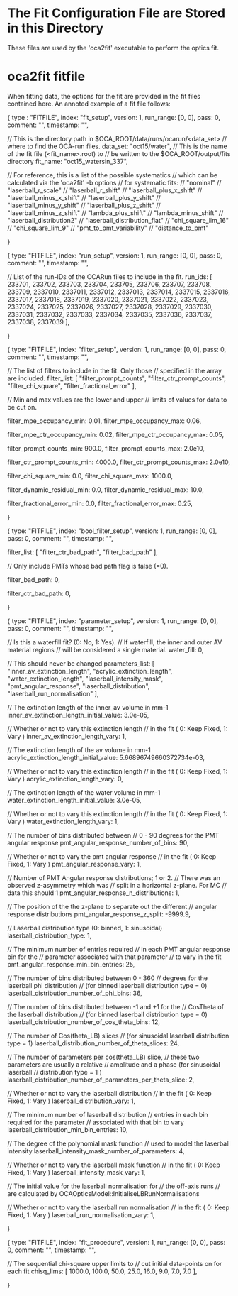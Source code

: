The Fit Configuration File are Stored in this Directory
==========

These files are used by the 'oca2fit' executable to perform the optics fit.

oca2fit fitfile
==========

When fitting data, the options for the fit are provided in the fit files contained here. An annoted example of a fit file follows:

{
type : "FITFILE",
index: "fit_setup",
version: 1,
run_range: [0, 0],
pass: 0,
comment: "",
timestamp: "",

// This is the directory path in $OCA_ROOT/data/runs/ocarun/<data_set>
// where to find the OCA-run files.
data_set: "oct15/water",
// This is the name of the fit file (<fit_name>.root) to 
// be written to the $OCA_ROOT/output/fits directory
fit_name: "oct15_watersin_337",

// For reference, this is a list of the possible systematics
// which can be calculated via the 'oca2fit' -b options
// for systematic fits:
//        "nominal"
//        "laserball_r_scale"
//        "laserball_r_shift"
//        "laserball_plus_x_shift"
//        "laserball_minus_x_shift"
//        "laserball_plus_y_shift"
//        "laserball_minus_y_shift"
//        "laserball_plus_z_shift"
//        "laserball_minus_z_shift"
//        "lambda_plus_shift"
//        "lambda_minus_shift"
//        "laserball_distribution2"
//        "laserball_distribution_flat"
//        "chi_square_lim_16"
//        "chi_square_lim_9"
//        "pmt_to_pmt_variability"
//        "distance_to_pmt"

}


{
type: "FITFILE",
index: "run_setup",
version: 1,
run_range: [0, 0],
pass: 0,
comment: "",
timestamp: "",

// List of the run-IDs of the OCARun files to include in the fit.
run_ids: [ 233701, 233702, 233703, 233704, 233705, 233706, 
233707, 233708, 233709, 2337010, 2337011, 2337012, 
2337013, 2337014, 2337015, 2337016, 2337017, 2337018, 
2337019, 2337020, 2337021, 2337022, 2337023, 2337024, 
2337025, 2337026, 2337027, 2337028, 2337029, 2337030, 
2337031, 2337032, 2337033, 2337034, 2337035, 2337036, 
2337037, 2337038, 2337039 ], 

}

{
type: "FITFILE",
index: "filter_setup",
version: 1,
run_range: [0, 0],
pass: 0,
comment: "",
timestamp: "",

// The list of filters to include in the fit. Only those
// specified in the array are included.
filter_list: [ "filter_prompt_counts", "filter_ctr_prompt_counts",
"filter_chi_square", "filter_fractional_error" ],

// Min and max values are the lower and upper
// limits of values for data to be cut on.

filter_mpe_occupancy_min: 0.01,
filter_mpe_occupancy_max: 0.06,

filter_mpe_ctr_occupancy_min: 0.02,
filter_mpe_ctr_occupancy_max: 0.05,

filter_prompt_counts_min: 900.0,
filter_prompt_counts_max: 2.0e10,

filter_ctr_prompt_counts_min: 4000.0,
filter_ctr_prompt_counts_max: 2.0e10,                      

filter_chi_square_min: 0.0,
filter_chi_square_max: 1000.0,

filter_dynamic_residual_min: 0.0,
filter_dynamic_residual_max: 10.0,

filter_fractional_error_min: 0.0,
filter_fractional_error_max: 0.25,

}

{
type: "FITFILE",
index: "bool_filter_setup",
version: 1,
run_range: [0, 0],
pass: 0,
comment: "",
timestamp: "",

filter_list: [ "filter_ctr_bad_path", "filter_bad_path" ],

// Only include PMTs whose bad path flag is false (=0).

filter_bad_path: 0,

filter_ctr_bad_path: 0,

}

{
type: "FITFILE",
index: "parameter_setup",
version: 1,
run_range: [0, 0],
pass: 0,
comment: "",
timestamp: "",

// Is this a waterfill fit? (0: No, 1: Yes).
// If waterfill, the inner and outer AV material regions
// will be considered a single material.
water_fill: 0,

// This should never be changed
parameters_list: [ "inner_av_extinction_length",
"acrylic_extinction_length", 
"water_extinction_length", 
"laserball_intensity_mask", 
"pmt_angular_response", 
"laserball_distribution", 
"laserball_run_normalisation" ],

// The extinction length of the inner_av volume in mm-1
inner_av_extinction_length_initial_value: 3.0e-05,

// Whether or not to vary this extinction length 
// in the fit ( 0: Keep Fixed, 1: Vary )
inner_av_extinction_length_vary: 1,

// The extinction length of the av volume in mm-1
acrylic_extinction_length_initial_value: 5.66896749660372734e-03,

// Whether or not to vary this extinction length 
// in the fit ( 0: Keep Fixed, 1: Vary )
acrylic_extinction_length_vary: 0,

// The extinction length of the water volume in mm-1
water_extinction_length_initial_value: 3.0e-05,

// Whether or not to vary this extinction length 
// in the fit ( 0: Keep Fixed, 1: Vary )
water_extinction_length_vary: 1,

// The number of bins distributed between 
// 0 - 90 degrees for the PMT angular response
pmt_angular_response_number_of_bins: 90,

// Whether or not to vary the pmt angular response 
// in the fit ( 0: Keep Fixed, 1: Vary )
pmt_angular_response_vary: 1,

// Number of PMT Angular response distributions; 1 or 2. 
// There was an observed z-asymmetry which was 
// split in a horizontal z-plane. For MC
// data this should 1
pmt_angular_response_n_distributions: 1,

// The position of the the z-plane to separate out the different
// angular response distributions
pmt_angular_response_z_split: -9999.9,

// Laserball distribution type (0: binned, 1: sinusoidal)
laserball_distribution_type: 1,

// The minimum number of entries required
// in each PMT angular response bin for the
// parameter associated with that parameter
// to vary in the fit
pmt_angular_response_min_bin_entries: 25,

// The number of bins distributed between 0 - 360
// degrees for the laserball phi distribution
// (for binned laserball distribution type = 0)
laserball_distribution_number_of_phi_bins: 36,

// The number of bins distributed between -1 and +1 for the
// CosTheta of the laserball distribution
// (for binned laserball distribution type = 0)
laserball_distribution_number_of_cos_theta_bins: 12,

// The number of Cos(theta_LB) slices
// (for sinusoidal laserball distribution type = 1)
laserball_distribution_number_of_theta_slices: 24,

// The number of parameters per cos(theta_LB) slice, 
// these two parameters are usually a relative
// amplitude and a phase (for sinusoidal laserball
// distribution type = 1 )
laserball_distribution_number_of_parameters_per_theta_slice: 2,

// Whether or not to vary the laserball distribution
// in the fit ( 0: Keep Fixed, 1: Vary )
laserball_distribution_vary: 1,

// The minimum number of laserball distribution
// entries in each bin required for the parameter
// associated with that bin to vary
laserball_distribution_min_bin_entries: 10,

// The degree of the polynomial mask function
// used to model the laserball intensity
laserball_intensity_mask_number_of_parameters: 4,

// Whether or not to vary the laserball mask function
// in the fit ( 0: Keep Fixed, 1: Vary )
laserball_intensity_mask_vary: 1,

// The initial value for the laserball normalisation for
// the off-axis runs
// are calculated by OCAOpticsModel::InitialiseLBRunNormalisations

// Whether or not to vary the laserball run normalisation
// in the fit ( 0: Keep Fixed, 1: Vary )
laserball_run_normalisation_vary: 1,

}

{
type: "FITFILE",
index: "fit_procedure",
version: 1,
run_range: [0, 0],
pass: 0,
comment: "",
timestamp: "",

// The sequential chi-square upper limits to
// cut initial data-points on for each fit
chisq_lims: [ 1000.0, 100.0, 50.0, 25.0, 16.0, 9.0, 7.0, 7.0 ],

}